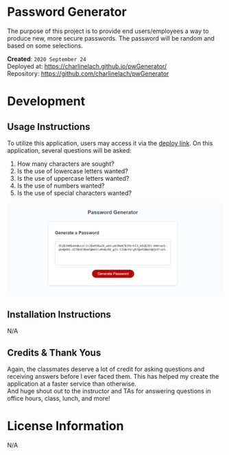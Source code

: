 # Password Generator
The purpose of this project is to provide end users/employees a way to produce new, more secure passwords. The password will be random and based on some selections.

**Created**: `2020 September 24`
<br>
Deployed at: https://charlinelach.github.io/pwGenerator/
<br>
Repository: https://github.com/charlinelach/pwGenerator

# Development

## Usage Instructions
To utilize this application, users may access it via the [deploy link](https://charlinelach.github.io/pwGenerator/). On this application, several questions will be asked:
1. How many characters are sought?
2. Is the use of lowercase letters wanted?
3. Is the use of uppercase letters wanted?
4. Is the use of numbers wanted?
5. Is the use of special characters wanted?

![Password Generator Screenshot](pwGeneratorScreenshot.png)

## Installation Instructions
N/A

## Credits & Thank Yous
Again, the classmates deserve a lot of credit for asking questions and receiving answers before I ever faced them. This has helped my create the application at a faster service than otherwise.
<br>
And huge shout out to the instructor and TAs for answering questions in office hours, class, lunch, and more!

# License Information
N/A
